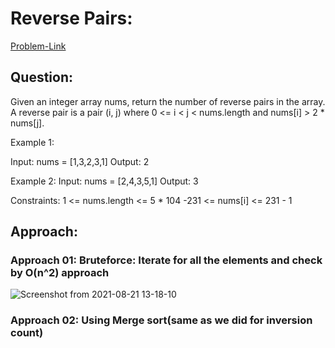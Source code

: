 # Reverse Pairs:
[Problem-Link](https://leetcode.com/problems/reverse-pairs/)


## Question:
Given an integer array nums, return the number of reverse pairs in the array. A reverse pair is a pair (i, j) where 0 <= i < j < nums.length and nums[i] > 2 * nums[j].

Example 1:

Input: nums = [1,3,2,3,1]
Output: 2

Example 2:
Input: nums = [2,4,3,5,1]
Output: 3
 

Constraints:
1 <= nums.length <= 5 * 104
-231 <= nums[i] <= 231 - 1

## Approach:

### Approach 01: Bruteforce: Iterate for all the elements and check by O(n^2) approach
![Screenshot from 2021-08-21 13-18-10](https://user-images.githubusercontent.com/42698268/130314817-8c268fec-3ab8-41d0-b920-096267146d15.png)

### Approach 02: Using Merge sort(same as we did for inversion count)















